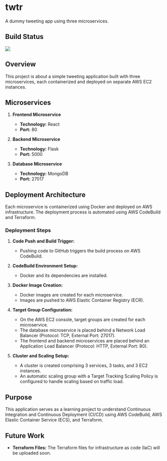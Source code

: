 # twtr 
A dummy tweeting app using three microservices.

## Build Status
![](https://codebuild.us-east-2.amazonaws.com/badges?uuid=eyJlbmNyeXB0ZWREYXRhIjoiZC8wWTBjdHNxajYvVTQxd0lObnFQalVVdDRDWkZ0SXAvT2ZONnJnbE9nV0FSa3lqcklGK2FnV2tVRStyT1BOaXRVMmRCMHhBQzlnZE8yZnQydVppYnR3PSIsIml2UGFyYW1ldGVyU3BlYyI6Im5nd04xcXpORlo3NllyMTEiLCJtYXRlcmlhbFNldFNlcmlhbCI6MX0%3D&branch=main)

## Overview
This project is about a simple tweeting application built with three microservices, each containerized and deployed on separate AWS EC2 instances. 

## Microservices
1. **Frontend Microservice**
   - **Technology:** React
   - **Port:** 80

2. **Backend Microservice**
   - **Technology:** Flask
   - **Port:** 5000

3. **Database Microservice**
   - **Technology:** MongoDB
   - **Port:** 27017

## Deployment Architecture
Each microservice is containerized using Docker and deployed on AWS infrastructure. The deployment process is automated using AWS CodeBuild and Terraform.

### Deployment Steps
1. **Code Push and Build Trigger:**
   - Pushing code to GitHub triggers the build process on AWS CodeBuild.

2. **CodeBuild Environment Setup:**
   - Docker and its dependencies are installed.

3. **Docker Image Creation:**
   - Docker images are created for each microservice.
   - Images are pushed to AWS Elastic Container Registry (ECR).

4. **Target Group Configuration:**
   - On the AWS EC2 console, target groups are created for each microservice.
   - The database microservice is placed behind a Network Load Balancer (Protocol: TCP, External Port: 27017).
   - The frontend and backend microservices are placed behind an Application Load Balancer (Protocol: HTTP, External Port: 80).

5. **Cluster and Scaling Setup:**
   - A cluster is created comprising 3 services, 3 tasks, and 3 EC2 instances.
   - An automatic scaling group with a Target Tracking Scaling Policy is configured to handle scaling based on traffic load.

## Purpose
This application serves as a learning project to understand Continuous Integration and Continuous Deployment (CI/CD) using AWS CodeBuild, AWS Elastic Container Service (ECS), and Terraform.

## Future Work
- **Terraform Files:** The Terraform files for infrastructure as code (IaC) will be uploaded soon.
